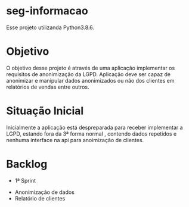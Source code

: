 # seg-informacao
Esse projeto utilizanda Python3.8.6. 

# Objetivo
O objetivo desse projeto é através de uma aplicação implementar os requisitos de anonimização da LGPD. Aplicação deve ser capaz de anonimizar e manipular dados anonimizados ou não dos clientes em relatórios de vendas entre outros.

# Situação Inicial
Inicialmente a aplicação está despreparada para receber implementar a LGPD, estando fora da 3ª forma normal , contendo dados repetidos e nenhuma interface na api para anoimização de clientes.

# Backlog
 * 1ª Sprint
  - Anonimização de dados 
  - Relatório de clientes 
